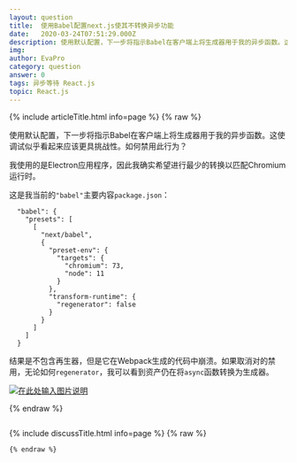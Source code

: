```yaml
---
layout: question
title:  使用Babel配置next.js使其不转换异步功能
date:   2020-03-24T07:51:29.000Z
description: 使用默认配置，下一步将指示Babel在客户端上将生成器用于我的异步函数。这使调试似乎看起来应该更具挑战性。如何禁用此行为？我使用的是Electron应...
img: 
author: EvaPro
category: question
answer: 0
tags: 异步等待 React.js
topic: React.js
---
```

<div class="article-root">
  <div class="article">
    {% include articleTitle.html info=page %}
    {% raw %}
    <div class="article-content"><p><font style="vertical-align: inherit;"><font style="vertical-align: inherit;">使用默认配置，下一步将指示Babel在客户端上将生成器用于我的异步函数。</font><font style="vertical-align: inherit;">这使调试似乎看起来应该更具挑战性。</font><font style="vertical-align: inherit;">如何禁用此行为？</font></font></p>

<p><font style="vertical-align: inherit;"><font style="vertical-align: inherit;">我使用的是Electron应用程序，因此我确实希望进行最少的转换以匹配Chromium运行时。</font></font></p>

<p><font style="vertical-align: inherit;"><font style="vertical-align: inherit;">这是我当前的</font></font><code>"babel"</code><font style="vertical-align: inherit;"><font style="vertical-align: inherit;">主要内容</font></font><code>package.json</code><font style="vertical-align: inherit;"><font style="vertical-align: inherit;">：</font></font></p>

<pre><code>  "babel": {<font></font>
    "presets": [<font></font>
      [<font></font>
        "next/babel",<font></font>
        {<font></font>
          "preset-env": {<font></font>
            "targets": {<font></font>
              "chromium": 73,<font></font>
              "node": 11<font></font>
            }<font></font>
          },<font></font>
          "transform-runtime": {<font></font>
            "regenerator": false<font></font>
          }<font></font>
        }<font></font>
      ]<font></font>
    ]<font></font>
  }<font></font>
</code></pre>

<p><font style="vertical-align: inherit;"><font style="vertical-align: inherit;">结果是不包含再生器，但是它在Webpack生成的代码中崩溃。</font><font style="vertical-align: inherit;">如果取消对的禁用</font><font style="vertical-align: inherit;">，无论如何</font></font><code>regenerator</code><font style="vertical-align: inherit;"><font style="vertical-align: inherit;">，我可以看到资产仍在将</font></font><code>async</code><font style="vertical-align: inherit;"><font style="vertical-align: inherit;">函数转换为生成器。</font></font></p>

<p><a href="https://www.samyoc.com//uploads/users/24676/images/thumbnails/1585036162616.png" data-src="https://www.samyoc.com//uploads/users/24676/images/1585036162616.png" rel="nofollow noreferrer"><img src="https://i.stack.imgur.com/RYsPk.png" alt="在此处输入图片说明"></a></p></div>
    {% endraw %}
  </div>
  <p style="height: 0;width:0;overflow: hidden;"> 第3473篇《使用Babel配置next.js使其不转换异步功能》来自Winter(https://github.com/aiyld/aiyld.github.io)的站点</p>
  <div class="discuss-wrapper">
    {% include discussTitle.html info=page %}
    {% raw %}
    
    {% endraw %}
  </div>
<div>
